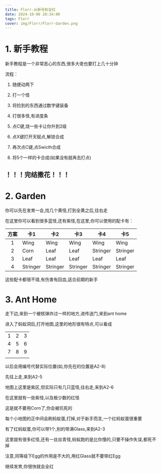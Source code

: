 ```yaml
---
title: Florr-从新号到全红
date: 2024-10-06 20:34:00
tags: Florr
cover: img/Florr/Florr-Garden.png
---
```


# 1. 新手教程
新手教程是一个非常恶心的东西,很多大佬也要打上几十分钟

流程：

1. 随便动两下

2. 打一个怪

3. 将捡到的东西通过数字键装备

4. 打很多怪,有进度条

5. 点C键,烧一些卡让你升到2级

6. 点X键打开天赋点,解锁合成

7. 再次点C键,点Swicth合成

8. 将5个一样的卡合成(如果没有就再去打点)

## ！！！完结撒花！！！

# 2. Garden

你可以先在发育一会,找几个黄怪,打到全黄之后,往右走

在这里你可以看到很多蓝怪,还有紫怪,在这里,你可以使用的配卡有：

方案 | 卡1 | 卡2 | 卡3 | 卡4 | 卡5
:--: | ---- | ---- | ---- | ---- | ----
1 | Wing | Wing | Wing | Wing | Wing
2 | Corn | Leaf | Leaf | Stringer | Stringer
3 | Leaf | Leaf | Leaf | Leaf | Leaf
4 | Stringer | Stringer | Stringer | Stringer | Stringer

这些配卡都很不错,有伤害有回血,适合前期的新手

# 3. Ant Home
走下边,来到一个被核弹炸过一样的地方,进传送门,来到ant home

进入了蚂蚁洞后,打开地图,这里的地形很有特点,可以看成

| | | |
| :--: | :--: | :--: |
| 1 | 2 | 3 |
| 4 | 5 | 6 |
| 7 | 8 | 9 |
| | | |

以后会用编号代替实际位置(如,你先在的位置是A2-8)

先往上走,来到A2-5

地图上这里是紫区,但实际只有几只蓝怪,往右走,来到A2-6

在这里就有一些紫怪,以及极少数的红怪

这是就不要用Corn了,你会被坑死的

每个小地图的正中间会刷蚂蚁蛋,打掉,对于新手而言,一个红蚂蚁蛋很重要

有了红蚂蚁蛋,你可以带1个,别的带满Glass,来到A2-3

这里就有很多红怪,还有一丝丝青怪,蚂蚁跑的是比你慢的,只要不操作失误,都死不掉

注意,同等级下Egg的作用是不大的,用红Glass就不要带红Egg

继续发育,你很快就会全红